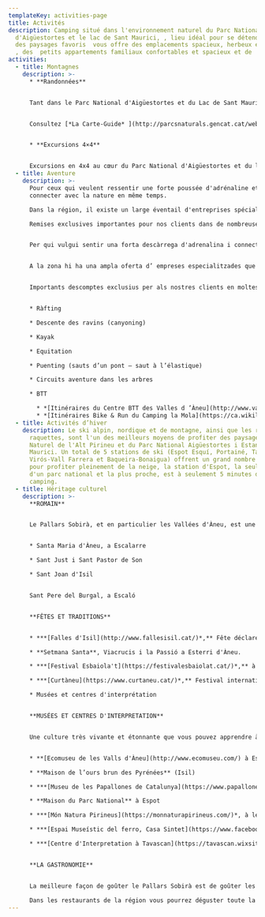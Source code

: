 ```yaml
---
templateKey: activities-page
title: Activités
description: Camping situé dans l'environnement naturel du Parc National
  d'Aigüestortes et le lac de Sant Maurici, , lieu idéal pour se détendre, jouir
  des paysages favoris  vous offre des emplacements spacieux, herbeux et ombreux
  , des  petits appartements familiaux confortables et spacieux et de  bungalows
activities:
  - title: Montagnes
    description: >-
      * **Randonnées**


      Tant dans le Parc National d'Aigüestortes et du Lac de Sant Maurici que dans la zone périphérique, vous trouverez toujours un chemin qui vous convient: des petites sorties en famille aux longues traversées en haute montagne.


      Consultez [*La Carte-Guide* ](http://parcsnaturals.gencat.cat/web/.content/Xarxa-de-parcs/aiguestortes/Inici/PDF/PNASM_planol_guia_LRv4_ENG_FRE.pdf)et  *[La brochure des itinéraires recommandés](http://parcsnaturals.gencat.cat/web/.content/Xarxa-de-parcs/aiguestortes/gaudeix-del-parc/guia-de-visita/Propostes-itineraris-per-dies/Pdf/ITI_Valls_d_Aneu_FRE.pdf)* 


      * **Excursions 4×4**


      Excursions en 4x4 au cœur du Parc National d'Aigüestortes et du lac de San Maurici.*[ Plus d'informations](https://www.taxisespot.com/)*
  - title: Aventure
    description: >-
      Pour ceux qui veulent ressentir une forte poussée d'adrénaline et se
      connecter avec la nature en même temps.

      Dans la région, il existe un large éventail d'entreprises spécialisées qui proposent des sports d'aventure en toute sécurité, en fournissant l'équipement nécessaire et un guide ou un moniteur qualifié.

      Remises exclusives importantes pour nos clients dans de nombreuses activités d'aventure. A la réception nous vous informerons.


      Per qui vulgui sentir una forta descàrrega d'adrenalina i connectar amb la naturalesa al mateix temps.


      A la zona hi ha una ampla oferta d’ empreses especialitzades que ofereixen esports d’ aventura de forma segura, proporcionant l’equipament necessari i un guia o monitor qualificat.


      Importants descomptes exclusius per als nostres clients en moltes de les activitat d'aventura. A recepció l'informarem.


      * Ràfting

      * Descente des ravins (canyoning)

      * Kayak

      * Equitation

      * Puenting (sauts d’un pont – saut à l’élastique)

      * Circuits aventure dans les arbres

      * BTT

        * *[Itinéraires du Centre BTT des Valles d ’Àneu](http://www.vallsdaneu.org/uploads/c852dace954a2ea09760c45a463b1908.pdf)*. 211 km d'itinéraires balisés de différents niveaux.
        * *[Itinéraires Bike & Run du Camping la Mola](https://ca.wikiloc.com/wikiloc/map.do?sw=-89.9993295%2C-179.999&ne=89.999%2C179.999&loop=1&q=C%C3%A0mping%20la%20Mola&place=C%C3%A0mping%20la%20Mola&fitMapToTrails=1&uid=1782701&page=1).* Ils partent tous et arrivent au camping.
  - title: Activités d’hiver
    description: Le ski alpin, nordique et de montagne, ainsi que les randonnée en
      raquettes, sont l'un des meilleurs moyens de profiter des paysages du Parc
      Naturel de l'Alt Pirineu et du Parc National Aigüestortes i Estany de Sant
      Maurici. Un total de 5 stations de ski (Espot Esquí, Portainé, Tavasacan,
      Virós-Vall Farrera et Baqueira-Bonaigua) offrent un grand nombre d'options
      pour profiter pleinement de la neige, la station d'Espot, la seule à côté
      d'un parc national et la plus proche, est à seulement 5 minutes du
      camping.
  - title: Héritage culturel
    description: >-
      **ROMAIN**


      Le Pallars Sobirà, et en particulier les Vallées d'Àneu, est une terre d'églises, d'ermitages et de monastères, avec de hauts clochers couronnés de dalles d'ardoise qui dépassent au-dessus des villages et de petits ermitages qui se cachent entre collines et montagnes.


      * Santa Maria d'Àneu, a Escalarre

      * Sant Just i Sant Pastor de Son

      * Sant Joan d'Isil 


      Sant Pere del Burgal, a Escaló


      **FÊTES ET TRADITIONS**


      * ***[Falles d'Isil](http://www.fallesisil.cat/)*,** Fête déclaré d’intérêt national en juin 2010 et patrimoine immatériel de l’humanité par l’UNESCO, en 2015.

      * **Setmana Santa**, Viacrucis i la Passió a Esterri d'Àneu.

      * ***[Festival Esbaiola't](https://festivalesbaiolat.cat/)*,** à Esterri d’Aneu, arts du spectacle de rue et pour tous les publics.

      * ***[Curtàneu](https://www.curtaneu.cat/)*,** Festival international du court-métrage dans les Valls d’Àneu, dans le Pallars Sobirà. Le spectacle fait partie de Catalunya Film Festivals, le coordinateur des festivals en Catalogne.

      * Musées et centres d'interprétation


      **MUSÉES ET CENTRES D'INTERPRETATION**


      Une culture très vivante et étonnante que vous pouvez apprendre à connaître grâce à la diffusion et à la protection de notre patrimoine historique.


      * **[Ecomuseu de les Valls d'Àneu](http://www.ecomuseu.com/) à Esterri d'Àneu**

      * **Maison de l’ours brun des Pyrénées** (Isil)

      * ***[Museu de les Papallones de Catalunya](https://www.papallones.net/)*, a Ribera de Cardós**

      * **Maison du Parc National** à Espot

      * ***[Món Natura Pirineus](https://monnaturapirineus.com/)*, à les Planes de Son**

      * ***[Espai Museístic del ferro, Casa Sintet](https://www.facebook.com/casasintet/)*, a Alins**

      * ***[Centre d'Interpretation à Tavascan](https://tavascan.wixsite.com/tavascan)*, La forçe de l'eau**


      **LA GASTRONOMIE**


      La meilleure façon de goûter le Pallars Sobirà est de goûter les produits fabriqués dans la région. N'hésitez pas à rendre visite à nos producteurs locaux, qui vous proposeront leurs meilleurs produits locaux, et vous expliqueront comment ils les fabriquent : Fromages, yaourts artisanals, saucissons…

      Dans les restaurants de la région vous pourrez déguster toute la saveur des Pyrénées sur la table : champignons, viande de gibier, viande grillée, soupe catalane avec pâte, du riz ou les deux (escudella), saucisson d’agneau (girella), trinxat del Pallars…
---
```

